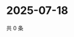 # 2025-07-18

共 0 条

<!-- BEGIN ZHIHUQUESTIONS -->
<!-- 最后更新时间 Fri Jul 18 2025 00:15:35 GMT+0800 (China Standard Time) -->

<!-- END ZHIHUQUESTIONS -->
